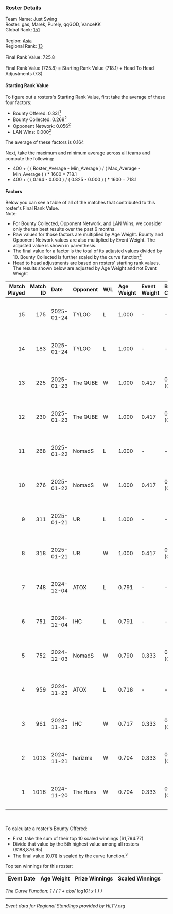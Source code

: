 ### Roster Details<br />
Team Name: Just Swing<br />
Roster: gas, Marek, Purely, qqGOD, VanceKK<br />
Global Rank: [151](../../standings_global_2025_02_03.md)<br />
<br />
Region: [Asia]( ../../standings_asia_2025_02_03.md)<br />
Regional Rank: [13]( ../../standings_asia_2025_02_03.md)<br />
<br />
Final Rank Value:  725.8<br />
<br />
Final Rank Value (725.8) = Starting Rank Value (718.1) + Head To Head Adjustments (7.8)<br />

#### Starting Rank Value<br />
To figure out a rosters's Starting Rank Value, first take the average of these four factors:<br />
- Bounty Offered: 0.331[<sup>1</sup>](#table2)
- Bounty Collected: 0.269[<sup>2</sup>](#table1)
- Opponent Network: 0.056[<sup>2</sup>](#table1)
- LAN Wins: 0.000[<sup>2</sup>](#table1)

The average of these factors is 0.164<br />
<br />
Next, take the maximum and minimum average across all teams and compute the following:<br />
- 400 + ( ( Roster_Average - Min_Average ) / ( Max_Average - Min_Average ) ) * 1600 = 718.1
- 400 + ( ( 0.164 - 0.000 ) / ( 0.825 - 0.000 ) ) * 1600 = 718.1


#### Factors<br />
Below you can see a table of all of the matches that contributed to this roster's Final Rank Value.<br />
Note:<br />

- For Bounty Collected, Opponent Network, and LAN Wins, we consider only the ten best results over the past 6 months.
- Raw values for those factors are multiplied by Age Weight. Bounty and Opponent Network values are also multiplied by Event Weight. The adjusted value is shown in parenthesis.
- The final value for a factor is the total of its adjusted values divided by 10. Bounty Collected is further scaled by the curve function[<sup>3</sup>](#curveFunction)
- Head to head adjustments are based on rosters' starting rank values. The results shown below are adjusted by Age Weight and not Event Weight
<span id="table1"></span><br />


| Match Played | Match ID | Date       | Opponent | W/L | Age Weight | Event Weight | Bounty Collected | Opponent Network | LAN Wins  | H2H Adj. | Roster                             |
| -: | -: | :- | :- | :- | :- | :- | :- | :- | :- | -: | :- |
|           15 |      175 | 2025-01-24 | TYLOO    | L   | 1.000      | -            | -                | -                | -         |    -7.99 | gas, Marek, Purely, qqGOD, VanceKK |
|           14 |      183 | 2025-01-24 | TYLOO    | L   | 1.000      | -            | -                | -                | -         |    -8.55 | gas, Marek, Purely, qqGOD, VanceKK |
|           13 |      225 | 2025-01-23 | The QUBE | W   | 1.000      | 0.417        | 0.000 (0.000)    | 0.061 (0.025)    | 0 (0.000) |     6.38 | gas, Marek, Purely, qqGOD, VanceKK |
|           12 |      230 | 2025-01-23 | The QUBE | W   | 1.000      | 0.417        | 0.000 (0.000)    | 0.061 (0.025)    | 0 (0.000) |     6.76 | gas, Marek, Purely, qqGOD, VanceKK |
|           11 |      268 | 2025-01-22 | NomadS   | L   | 1.000      | -            | -                | -                | -         |   -22.80 | gas, Marek, Purely, qqGOD, VanceKK |
|           10 |      276 | 2025-01-22 | NomadS   | W   | 1.000      | 0.417        | 0.000 (0.000)    | 0.182 (0.076)    | 0 (0.000) |     8.22 | gas, Marek, Purely, qqGOD, VanceKK |
|            9 |      311 | 2025-01-21 | UR       | L   | 1.000      | -            | -                | -                | -         |   -17.05 | gas, Marek, Purely, qqGOD, VanceKK |
|            8 |      318 | 2025-01-21 | UR       | W   | 1.000      | 0.417        | 0.009 (0.004)    | 0.331 (0.138)    | 0 (0.000) |    14.34 | gas, Marek, Purely, qqGOD, VanceKK |
|            7 |      748 | 2024-12-04 | ATOX     | L   | 0.791      | -            | -                | -                | -         |    -2.19 | gas, Marek, Purely, qqGOD, VanceKK |
|            6 |      751 | 2024-12-04 | IHC      | L   | 0.791      | -            | -                | -                | -         |   -12.75 | gas, Marek, Purely, qqGOD, VanceKK |
|            5 |      752 | 2024-12-03 | NomadS   | W   | 0.790      | 0.333        | 0.000 (0.000)    | 0.182 (0.048)    | 0 (0.000) |     5.67 | gas, Marek, Purely, qqGOD, VanceKK |
|            4 |      959 | 2024-11-23 | ATOX     | L   | 0.718      | -            | -                | -                | -         |    -1.88 | gas, Marek, Purely, qqGOD, VanceKK |
|            3 |      961 | 2024-11-23 | IHC      | W   | 0.717      | 0.333        | 0.005 (0.001)    | 0.139 (0.033)    | 0 (0.000) |    10.53 | gas, Marek, Purely, qqGOD, VanceKK |
|            2 |     1013 | 2024-11-21 | harizma  | W   | 0.704      | 0.333        | 0.003 (0.001)    | 0.241 (0.056)    | 0 (0.000) |    10.71 | gas, Marek, Purely, qqGOD, VanceKK |
|            1 |     1016 | 2024-11-20 | The Huns | W   | 0.704      | 0.333        | 0.058 (0.014)    | 0.655 (0.154)    | 0 (0.000) |    18.38 | gas, Marek, Purely, qqGOD, VanceKK |

<br />
<span id="table2"></span><br />
To calculate a roster's Bounty Offered:<br />

- First, take the sum of their top 10 scaled winnings ($1,794.77)
- Divide that value by the 5th highest value among all rosters ($188,876.95)
- The final value (0.01) is scaled by the curve function.[<sup>3</sup>](#curveFunction)

Top ten winnings for this roster:<br />

| Event Date | Age Weight | Prize Winnings | Scaled Winnings |
| :- | -: | :- | :- |


<span id="curveFunction"></span>_The Curve Function: 1 / ( 1 + abs( log10( x ) ) )_<br />

---
_Event data for Regional Standings provided by HLTV.org_<br />
